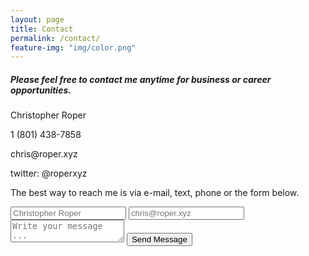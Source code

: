 ```yaml
---
layout: page
title: Contact
permalink: /contact/
feature-img: "img/color.png"
---
```


<h5>Please feel free to contact me anytime for business or career opportunities.</h5>

<p>Christopher Roper</p>
<p>1 (801) 438-7858</p>
<p>chris@roper.xyz</p>
<p>twitter: @roperxyz</p>

<p>The best way to reach me is via e-mail, text, phone or the form below.</p>

<form action="https://getsimpleform.com/messages?form_api_token=7b258d4d9d19e983d5eb5ae7440d9731" method="post">
  <!-- the redirect_to is optional, the form will redirect to the referrer on submission -->
   <input type='hidden' name='redirect_to' value='http://roperxyz.github.io/thank-you/' />
  <input type='text' name='name' placeholder='Christopher Roper' />
  <input type='email' name='email' placeholder='chris@roper.xyz' />
  <textarea name='message' placeholder='Write your message ...'></textarea>
  <input type='submit' value='Send Message' />
</form>

